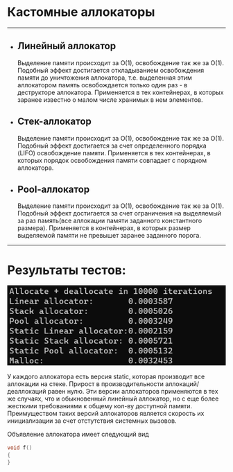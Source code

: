 <h1>Кастомные аллокаторы</h1>
<hr>
<ul>
  <li>
    <h2>Линейный аллокатор</h2>
    Выделение памяти происходит за О(1), освобождение так же за О(1).
    Подобный эффект достигается откладыванием освобождения памяти до уничтожения аллокатора, т.е. выделенная этим аллокатором память освобождается только один раз - в деструкторе аллокатора. 
    Применяется в тех контейнерах, в которых заранее известно о малом числе хранимых в нем элементов.
  </li>
  <li>
    <h2>Стек-аллокатор</h2>
    Выделение памяти происходит за О(1), освобождение так же за О(1).
    Подобный эффект достигается за счет определенного порядка (LIFO) освобождение памяти. Применяется в тех контейнерах, в которых порядок освобождения памяти совпадает с порядком аллокатора.
  </li>
  <li>
    <h2>Pool-аллокатор</h2>
    Выделение памяти происходит за О(1), освобождение так же за О(1).
    Подобный эффект достигается за счет ограничения на выделяемый за раз память(все аллокации памяти заданного константного размера). Применяется в контейнерах, в которых размер выделяемой
    памяти не превышет заранее заданного порога.
  </li>
</ul>
<hr>
<h1>Результаты тестов:</h1>
<img src="result.png">
<p>У каждого аллокатора есть версия static, которая производит все аллокации на стеке. Прирост в производительности аллокаций/деаллокаций равен нулю. Эти версии аллокаторов применяются в тех же случаях, что и обыкновенный линейный аллокатор, но с еще более жесткими требованиями к общему кол-ву доступной памяти. Преимуществом таких версий аллокаторов является скорость их инициализации за счет отстутствия системных вызовов.</p>
<p>Объявление аллокатора имеет следующий вид</p>

```c
void f()
{
}
```
